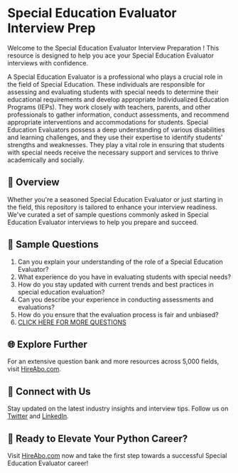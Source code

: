 # Special Education Evaluator Interview Prep

Welcome to the Special Education Evaluator Interview Preparation ! This resource is designed to help you ace your Special Education Evaluator interviews with confidence.

A Special Education Evaluator is a professional who plays a crucial role in the field of Special Education. These individuals are responsible for assessing and evaluating students with special needs to determine their educational requirements and develop appropriate Individualized Education Programs (IEPs). They work closely with teachers, parents, and other professionals to gather information, conduct assessments, and recommend appropriate interventions and accommodations for students. Special Education Evaluators possess a deep understanding of various disabilities and learning challenges, and they use their expertise to identify students' strengths and weaknesses. They play a vital role in ensuring that students with special needs receive the necessary support and services to thrive academically and socially.

## 🚀 Overview

Whether you're a seasoned Special Education Evaluator or just starting in the field, this repository is tailored to enhance your interview readiness. We've curated a set of sample questions commonly asked in Special Education Evaluator interviews to help you prepare and succeed.

## 📝 Sample Questions

1. Can you explain your understanding of the role of a Special Education Evaluator?
2. What experience do you have in evaluating students with special needs?
3. How do you stay updated with current trends and best practices in special education evaluation?
4. Can you describe your experience in conducting assessments and evaluations?
5. How do you ensure that the evaluation process is fair and unbiased?
6. [CLICK HERE FOR MORE QUESTIONS](https://hireabo.com/job/4_3_41/Special%20Education%20Evaluator)

## 🌐 Explore Further

For an extensive question bank and more resources across 5,000 fields, visit [HireAbo.com](https://www.hireabo.com).

## 📱 Connect with Us

Stay updated on the latest industry insights and interview tips. Follow us on [Twitter](https://twitter.com/hireabo) and [LinkedIn](https://www.linkedin.com/in/hire-abo-3609972a8/).

## 🚀 Ready to Elevate Your Python Career?

Visit [HireAbo.com](https://www.hireabo.com) now and take the first step towards a successful Special Education Evaluator career!
